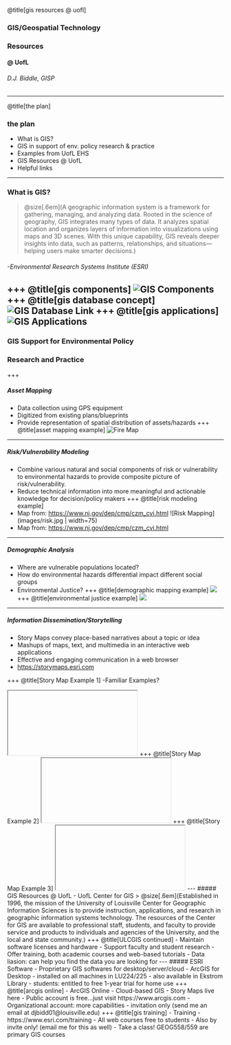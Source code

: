 @title[gis resources @ uofl]
### GIS/Geospatial Technology 
### Resources
#### @ UofL
###### D.J. Biddle, GISP
---
@title[the plan]
### the plan
- What is GIS?
- GIS in support of env. policy research & practice
- Examples from UofL EHS
- GIS Resources @ UofL
- Helpful links
---
### What is GIS? 
> @size[.6em](A geographic information system <GIS> is a framework for gathering, managing, and analyzing data. Rooted in the science of geography, GIS integrates many types of data. It analyzes spatial location and organizes layers of information into visualizations using maps and 3D scenes. ​With this unique capability, GIS reveals deeper insights into data, such as patterns, relationships, and situations—helping users make smarter decisions.) 
###### -Environmental Research Systems Institute (ESRI)
+++
@title[gis components]
![GIS Components](images/components.jpg)
+++
@title[gis database concept]
![GIS Database Link](images/link.png)
+++
@title[gis applications]
![GIS Applications](images/gis-applications.jpg)
---
### GIS Support for Environmental Policy 
### Research and Practice
+++
##### Asset Mapping
- Data collection using GPS equipment
- Digitized from existing plans/blueprints
- Provide representation of spatial distribution of assets/hazards
+++
@title[asset mapping example]
![Fire Map](images/firemap.JPG)
---
##### Risk/Vulnerability Modeling
- Combine various natural and social components of risk or vulnerability to environmental hazards to provide composite picture of risk/vulnerability.
- Reduce technical information into more meaningful and actionable knowledge for decision/policy makers
+++
@title[risk modeling example]
- Map from: https://www.nj.gov/dep/cmp/czm_cvi.html 
![Risk Mapping](images/risk.jpg | width=75)
- Map from: https://www.nj.gov/dep/cmp/czm_cvi.html 
---
##### Demographic Analysis
- Where are vulnerable populations located?
- How do environmental hazards differential impact different social groups
- Environmental Justice? 
+++
@title[demographic mapping example]
![](images/demographic.JPG)
+++
@title[environmental justice example]
![](images/env_justice.JPG)
---
##### Information Dissemination/Storytelling
- Story Maps convey place-based narratives about a topic or idea
- Mashups of maps, text, and multimedia in an interactive web applications
- Effective and engaging communication in a web browser
- https://storymaps.esri.com

+++
@title[Story Map Example 1]
-Familiar Examples? 
<iframe class="stretch" data-src="https://centerforgis.maps.arcgis.com/apps/Cascade/index.html?appid=08c2849d3f1649758e40b8cfa67d0248"></iframe>
+++
@title[Story Map Example 2]
<iframe class="stretch" data-src="https://centerforgis.maps.arcgis.com/apps/MapSeries/index.html?appid=e7fd5854dbab435b944c27913df01980"></iframe>
+++
@title[Story Map Example 3]
<iframe class="stretch" data-src="https://centerforgis.maps.arcgis.com/apps/Cascade/index.html?appid=307e73fffa6f4206b9d356459998b607"></iframe>
---
##### GIS Resources @ UofL
- UofL Center for GIS
> @size[.6em](Established in 1996, the mission of the University of Louisville Center for Geographic Information Sciences is to provide instruction, applications, and research in geographic information systems technology.  The resources of the Center for GIS are available to professional staff, students, and faculty to provide service and products to individuals and agencies of the University, and the local and state community.)
+++
@title[ULCGIS continued]
- Maintain software licenses and hardware
- Support faculty and student research
- Offer training, both academic courses and web-based tutorials
- Data liasion: can help you find the data you are looking for
---
##### ESRI Software
- Proprietary GIS softwares for desktop/server/cloud
- ArcGIS for Desktop
  - installed on all machines in LU224/225
  - also available in Ekstrom Library
  - students: entitled to free 1-year trial for home use
+++
@title[arcgis online]
- ArcGIS Online
  - Cloud-based GIS
  - Story Maps live here
  - Public account is free...just visit https://www.arcgis.com
  - Organizational account: more capabilities
    - invitation only (send me an email at djbidd01@louisville.edu)
+++	
@title[gis training]
- Training
  - https://www.esri.com/training 
  - All web courses free to students
  - Also by invite only! (email me for this as well)
  - Take a class! GEOG558/559 are primary GIS courses

	


 